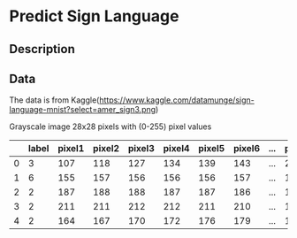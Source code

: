 # Predict Sign Language

## Description

## Data
The data is from Kaggle(https://www.kaggle.com/datamunge/sign-language-mnist?select=amer_sign3.png)

Grayscale image 28x28 pixels with (0-255) pixel values

||label|pixel1|pixel2|pixel3|pixel4|pixel5|pixel6|...|pixel784|
| --- | --- | --- | --- | --- | --- | --- | --- | --- | --- |
|0|3|107|118|127|134|139|143|...|202|
|1|6|155|157|156|156|156|157|...|149|
|2|2|187|188|188|187|187|186|...|195|
|3|2|211|211|212|212|211|210|...|163|
|4|2|164|167|170|172|176|179|...|179|



##
